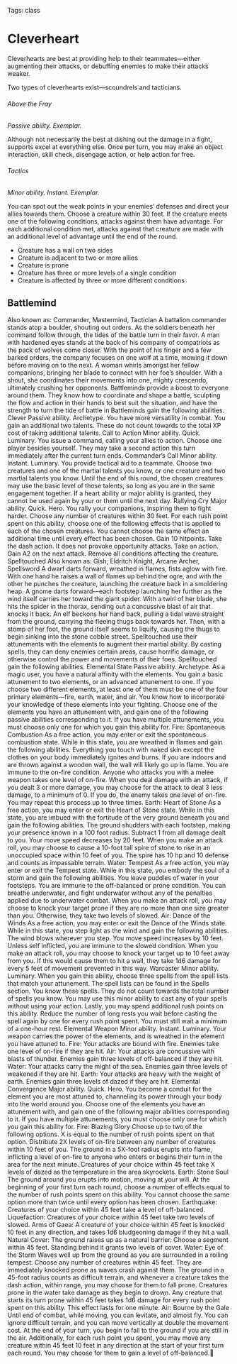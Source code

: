 Tags: class

# Cleverheart

Cleverhearts are best at providing help to their teammates—either augmenting their attacks, or debuffing enemies to make their attacks weaker. 

Two types of cleverhearts exist—scoundrels and tacticians.<br>

###### Above the Fray

*Passive ability. Exemplar.*

Although not necessarily the best at dishing out the damage in a fight, supports excel at everything else. Once per turn, you may make an object interaction, skill check, disengage action, or help action for free.

###### Tactics

*Minor ability. Instant. Exemplar.*

You can spot out the weak points in your enemies’ defenses and direct your allies towards them. Choose a creature within 30 feet. If the creature meets one of the following conditions, attacks against them have advantage. For each additional condition met, attacks against that creature are made with an additional level of advantage until the end of the round. 

- Creature has a wall on two sides
- Creature is adjacent to two or more allies
- Creature is prone
- Creature has three or more levels of a single condition
- Creature is affected by three or more different conditions

## Battlemind
Also known as: Commander, Mastermind, Tactician
A battalion commander stands atop a boulder, shouting out orders. As the soldiers beneath her command follow through, the tides of the battle turn in their favor.
A man with hardened eyes stands at the back of his company of compatriots as the pack of wolves come closer. With the point of his finger and a few barked orders, the company focuses on one wolf at a time, mowing it down before moving on to the next. 
A woman whirls amongst her fellow companions, bringing her blade to connect with her foe’s shoulder. With a shout, she coordinates their movements into one, mighty crescendo, ultimately crushing her opponents.
Battleminds provide a boost to everyone around them. They know how to coordinate and shape a battle, sculpting the flow and action in their hands to best suit the situation, and have the strength to turn the tide of battle in
Battleminds gain the following abilities.
Clever
Passive ability. Archetype.
You have more versatility in combat. You gain an additional two talents. These do not count towards to the total XP cost of taking additional talents.
Call to Action
Minor ability. Quick. Luminary.
You issue a command, calling your allies to action. Choose one player besides yourself. They may take a second action this turn immediately after the current turn ends.
Commander’s Call
Minor ability. Instant. Luminary.
You provide tactical aid to a teammate. Choose two creatures and one of the martial talents you know, or one creature and two martial talents you know. Until the end of this round, the chosen creatures may use the basic level of those talents, so long as you are in the same engagement together. If a heart ability or major ability is granted, they cannot be used again by your or them until the next day.
Rallying Cry
Major ability. Quick. Hero.
You rally your companions, inspiring them to fight harder. Choose any number of creatures within 30 feet. For each rush point spent on this ability, choose one of the following effects that is applied to each of the chosen creatures. You cannot choose the same effect an additional time until every effect has been chosen. 
Gain 10 hitpoints.
Take the dash action. It does not provoke opportunity attacks. 
Take an action.
Gain A2 on the next attack.
Remove all conditions affecting the creature.
Spelltouched
Also known as: Gish, Eldritch Knight, Arcane Archer, Spellsword
A dwarf darts forward, wreathed in flames, fists aglow with fire. With one hand he raises a wall of flames up behind the ogre, and with the other he punches the creature, launching the creature back in a smoldering heap.
A gnome darts forward—each footstep launching her further as the wind itself carries her toward the giant spider. With a twirl of her blade, she hits the spider in the thorax, sending out a concussive blast of air that knocks it back. 
An elf beckons her hand back, pulling a tidal wave straight from the ground, carrying the fleeing thugs back towards her. Then, with a stomp of her foot, the ground itself seems to liquify, causing the thugs to begin sinking into the stone cobble street.
Spelltouched use their attunements with the elements to augment their martial ability. By casting spells, they can deny enemies certain areas, cause horrific damage, or otherwise control the power and movements of their foes. 
Spelltouched gain the following abilities.
Elemental State
Passive ability. Archetype.
As a magic user, you have a natural affinity with the elements. You gain a basic attunement to two elements, or an advanced attunement to one. If you choose two different elements, at least one of them must be one of the four primary elements—fire, earth, water, and air.
You know how to incorporate your knowledge of these elements into your fighting. Choose one of the elements you have an attunement with, and gain one of the following passive abilities corresponding to it. If you have multiple attunements, you must choose only one for which you gain this ability for.
Fire: Spontaneous Combustion
As a free action, you may enter or exit the spontaneous combustion state. While in this state, you are wreathed in flames and gain the following abilities.
Everything you touch with naked skin except the clothes on your body immediately ignites and burns. If you are indoors and are thrown against a wooden wall, the wall will likely go up in flame.
You are immune to the on-fire condition.
Anyone who attacks you with a melee weapon takes one level of on-fire.
When you deal damage with an attack, if you dealt 3 or more damage, you may choose for the attack to deal 3 less damage, to a minimum of 0. If you do, the enemy takes one level of on-fire. You may repeat this process up to three times.
Earth: Heart of Stone
As a free action, you may enter or exit the Heart of Stone state. While in this state, you are imbued with the fortitude of the very ground beneath you and gain the following abilities.
The ground shudders with each footstep, making your presence known in a 100 foot radius.
Subtract 1 from all damage dealt to you.
Your move speed decreases by 20 feet.
When you make an attack roll, you may choose to cause a 10-foot tall spire of stone to rise in an unoccupied space within 10 feet of you. The spire has 10 hp and 10 defense and counts as impassable terrain.
Water: Tempest
As a free action, you may enter or exit the Tempest state. While in this state, you embody the soul of a storm and gain the following abilities.
You leave puddles of water in your footsteps.
You are immune to the off-balanced or prone condition.
You can breathe underwater, and fight underwater without any of the penalties applied due to underwater combat.
When you make an attack roll, you may choose to knock your target prone if they are no more than one size greater than you. Otherwise, they take two levels of slowed.
Air: Dance of the Winds
As a free action, you may enter or exit the Dance of the Winds state. While in this state, you step light as the wind and gain the following abilities.
The wind blows wherever you step.
You move speed increases by 10 feet.
Unless self inflicted, you are immune to the slowed condition.
When you make an attack roll, you may choose to knock your target up to 10 feet away from you. If this would cause them to hit a wall, they take 1d6 damage for every 5 feet of movement prevented in this way.
Warcaster
Minor ability. Luminary.
When you gain this ability, choose three spells from the spell lists that match your attunement. The spell lists can be found in the Spells section. You know these spells. They do not count towards the total number of spells you know.
You may use this minor ability to cast any of your spells without using your action.
Lastly, you may spend additional rush points on this ability. Reduce the number of long rests you wait before casting the spell again by one for every rush point spent. You must still wait a minimum of a one-hour rest.
Elemental Weapon
Minor ability. Instant. Luminary.
Your weapon carries the power of the elements, and is wreathed in the element you have attuned to. 
Fire: Your attacks are bound with fire. Enemies take one level of on-fire if they are hit.
Air: Your attacks are concussive with blasts of thunder. Enemies gain three levels of off-balanced if they are hit. 
Water: Your attacks carry the might of the sea. Enemies gain three levels of weakened if they are hit.
Earth: Your attacks are heavy with the weight of earth. Enemies gain three levels of dazed if they are hit.
Elemental Convergence
Major ability. Quick. Hero.
You become a conduit for the element you are most attuned to, channeling its power through your body into the world around you. 
Choose one of the elements you have an attunement with, and gain one of the following major abilities corresponding to it. If you have multiple attunements, you must choose only one for which you gain this ability for.
Fire: Blazing Glory
Choose up to two of the following options. X is equal to the number of rush points spent on that option.
Distribute 2X levels of on-fire between any number of creatures within 10 feet of you.
The ground in a 5X-foot radius erupts into flame, inflicting a level of on-fire to anyone who enters or begins their turn in the area for the next minute.
Creatures of your choice within 45 feet take X levels of dazed as the temperature in the area skyrockets.
Earth: Stone Soul
The ground around you erupts into motion, moving at your will. At the beginning of your first turn each round, choose a number of effects equal to the number of rush points spent on this ability. You cannot choose the same option more than twice until every option has been chosen.
Earthquake: Creatures of your choice within 45 feet take a level of off-balanced.
Liquefaction: Creatures of your choice within 45 feet take two levels of slowed.
Arms of Gaea: A creature of your choice within 45 feet is knocked 10 feet in any direction, and takes 1d6 bludgeoning damage if they hit a wall. 
Natural Cover: The ground raises up as a natural barrier. Choose a segment within 45 feet. Standing behind it grants two levels of cover. 
Water: Eye of the Storm
Waves well up from the ground as you are surrounded in a roiling tempest. Choose any number of creatures within 45 feet. They are immediately knocked prone as waves crash against them. The ground in a 45-foot radius counts as difficult terrain, and whenever a creature takes the dash action, within range, you may choose for them to fall prone. 
Creatures prone in the water take damage as they begin to drown. Any creature that starts its turn prone within 45 feet takes 1d6 damage for every rush point spent on this ability. This effect lasts for one minute.
Air: Bourne by the Gale
Until end of combat, while moving, you can levitate, and almost fly. You can ignore difficult terrain, and you can move vertically at double the movement cost. At the end of your turn, you begin to fall to the ground if you are still in the air. Additionally, for each rush point you spent, you may move any creature within 45 feet 10 feet in any direction at the start of your first turn each round. You may choose for them to gain a level of off-balanced.